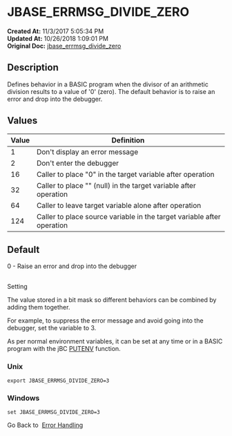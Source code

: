 # JBASE_ERRMSG_DIVIDE_ZERO

**Created At:** 11/3/2017 5:05:34 PM  
**Updated At:** 10/26/2018 1:09:01 PM  
**Original Doc:** [jbase_errmsg_divide_zero](https://docs.jbase.com/41717-environment-variables/jbase_errmsg_divide_zero)  


## Description

Defines behavior in a BASIC program when the divisor of an arithmetic division results to a value of '0' (zero). The default behavior is to raise an error and drop into the debugger.

## 


## Values


| Value | Definition  |
| --- | --- |
| 1 | Don't display an error message<br> |
| 2 | Don't enter the debugger<br> |
| 16 | Caller to place "0" in the target variable after operation<br> |
| 32 | Caller to place "" (null) in the target variable after operation<br> |
| 64 | Caller to leave target variable alone after operation<br> |
| 124 | Caller to place source variable in the target variable after operation<br> |




## Default

0 - Raise an error and drop into the debugger

## 
Setting

The value stored in a bit mask so different behaviors can be combined by adding them together.

For example, to suppress the error message and avoid going into the debugger, set the variable to 3.

As per normal environment variables, it can be set at any time or in a BASIC program with the jBC [PUTENV](277640-putenv) function.

### Unix

```
export JBASE_ERRMSG_DIVIDE_ZERO=3
```

### Windows

```
set JBASE_ERRMSG_DIVIDE_ZERO=3
```



Go Back to  [Error Handling](jbc-error-handling)
